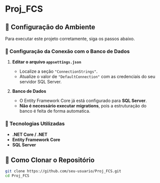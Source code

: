 # Proj_FCS  

## 📌 Configuração do Ambiente  

Para executar este projeto corretamente, siga os passos abaixo.  

### 🔧 Configuração da Conexão com o Banco de Dados  

1. **Editar o arquivo `appsettings.json`**  
   - Localize a seção `"ConnectionStrings"`.  
   - Atualize o valor de `"DefaultConnection"` com as credenciais do seu servidor SQL Server.  

2. **Banco de Dados**  
   - O Entity Framework Core já está configurado para **SQL Server**.  
   - **Não é necessário executar migrations**, pois a estruturação do banco é feita de forma automatica.  

### 🚀 Tecnologias Utilizadas  
- **.NET Core / .NET**  
- **Entity Framework Core**  
- **SQL Server**  

## 📂 Como Clonar o Repositório  

```sh
git clone https://github.com/seu-usuario/Proj_FCS.git
cd Proj_FCS
